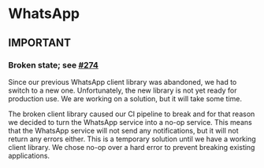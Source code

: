 # WhatsApp

## IMPORTANT

### Broken state; see [#274](https://github.com/nikoksr/notify/issues/274)

Since our previous WhatsApp client library was abandoned, we had to switch to a new one. Unfortunately, the new library
is not yet ready for production use. We are working on a solution, but it will take some time.

The broken client library caused our CI pipeline to break and for that reason we decided to turn the WhatsApp service
into a no-op service. This means that the WhatsApp service will not send any notifications, but it will not return any
errors either. This is a temporary solution until we have a working client library. We chose no-op over a hard error to
prevent breaking existing applications.

